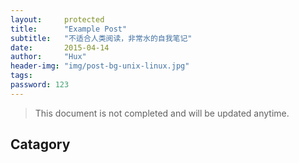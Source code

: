 ```yaml
---
layout:     protected
title:      "Example Post"
subtitle:   "不适合人类阅读，非常水的自我笔记"
date:       2015-04-14
author:     "Hux"
header-img: "img/post-bg-unix-linux.jpg"
tags:
password: 123
---
```


> This document is not completed and will be updated anytime.


## Catagory

